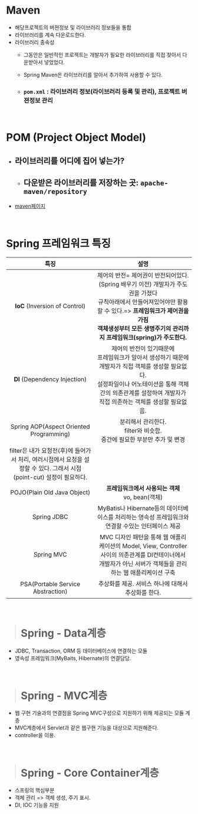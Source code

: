 # Maven

- 해당프로젝트의 버젼정보 및 라이브러리 정보들을 통합
- 라이브러리를 계속 다운로드한다.
- 라이브러리 종속성
  - 그동안은 일반적인 프로젝트는 개발자가 필요한 라이브러리를 직접 찾아서 다운받아서 넣었었다.
  - Spring Maven은 라이브러리를 알아서 추가하여 사용할 수 있다.

  - ### `pom.xml` : **라이브러리 정보**(라이브러리 등록 및 관리), **프로젝트 버젼정보 관리**


<br>

# POM (Project Object Model)

- ## 라이브러리를 어디에 집어 넣는가?
  - ## 다운받은 라이브러리를 저장하는 곳: `apache-maven/repository`

- [maven페이지](http://maven.apache.org/)

<br>

# Spring 프레임워크 특징

|특징|설명|
|:--:|:--:|
| <b>IoC</b> (Inversion of Control)|제어의 반전= 제어권이 반전되어있다.<br>(Spring 배우기 이전) 개발자가 주도권을 가졌다<br>규칙아래에서 만들어져있어야만 활용할 수 있다.=> **프레임워크가 제어권을 가짐**<br>**객체생성부터 모든 생명주기의 관리까지 프레임워크(spring)가 주도한다.** |
| <b>DI</b> (Dependency Injection)|제어의 반전이 있기때문에<br>프레임워크가 알아서 생성하기 때문에 개발자가 직접 객체를 생성할 필요없다.<br>설정파일이나 어노테이션을 통해 객체간의 의존관계를 설정하여 개발자가 직접 의존하는 객체를 생성할 필요없음.<br>|
|Spring AOP(Aspect Oriented Programming)|분리해서 관리한다.<br>filter와 비슷함.<br>중간에 필요한 부분만 추가 및 변경<br>
filter은 내가 요청전(후)에 들어가서 처리, 여러시점에서 요청을 설정할 수 있다. 그래서 시점(point-cut) 설정이 필요하다.|
|POJO(Plain Old Java Object)|<b>프레임워크에서 사용되는 객체</b><br>vo, bean(객체)<br>|
|Spring JDBC|MyBatis나 Hibernate등의 데이터베이스를 처리하는 영속성 프레임워크와 연결할 수있는 인터페이스 제공|
|Spring MVC|MVC 디자인 패턴을 통해 웹 애플리케이션의 Model, View, Controller 사이의 의존관계를 DI컨테이너에서 개발자가 아닌 서버가 객체들을 관리하는 웹 애플리케이션 구축|
|PSA(Portable Service Abstraction)|추상화를 제공. 서비스 하나에 대해서 추상화를 한다.<br>|


<br>

> # Spring - Data계층

- JDBC, Transaction, ORM 등 데이터베이스에 연결하는 모듈
- 영속성 프레임워크(MyBaits, Hibernate)의 연결담당.

<br>

> # Spring - MVC계층

- 웹 구현 기술과의 연결점을 Spring MVC구성으로 지원하기 위해 제공되는 모듈 계층
- MVC계층에서 Servlet과 같은 웹구현 기능을 대상으로 지원해준다.
- controller을 이용.

<br>

> # Spring - Core Container계층

- 스프링의 핵심부분
- 객체 관리 => 객체 생성, 주기 표시.
- DI, IOC 기능을 지원
